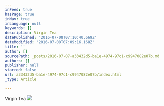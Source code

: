 ```yaml
---
inFeed: true
hasPage: true
inNav: true
inLanguage: null
keywords: []
description: Virgin Tea
datePublished: '2016-07-08T07:10:40.669Z'
dateModified: '2016-07-08T07:09:16.168Z'
title: ''
author: []
sourcePath: _posts/2016-07-07-a33432d5-ba1e-4974-97c1-c9947082e07b.md
authors: []
publisher: null
starred: false
url: a33432d5-ba1e-4974-97c1-c9947082e07b/index.html
_type: Article

---
```

Virgin Tea
![](https://the-grid-user-content.s3-us-west-2.amazonaws.com/12fcfc20-5ec6-4782-9b15-f6eec19ca4f3.jpg)